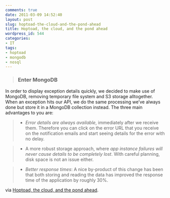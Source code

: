 ```yaml
---
comments: true
date: 2011-03-09 14:52:40
layout: post
slug: hoptoad-the-cloud-and-the-pond-ahead
title: Hoptoad, the cloud, and the pond ahead
wordpress_id: 544
categories:
- IT
tags:
- hoptoad
- mongodb
- nosql
---
```


> 

> 
> ### Enter MongoDB
> 
> 
In order to display exception details quickly, we decided to make use of MongoDB, removing temporary file system and S3 storage alltogether. When an exception hits our API, we do the same processing we’ve always done but store it in a MongoDB collection instead. The three main advantages to you are:

> 
> 
	
>   * _Error details are always available_, immediately after we receive them. Therefore you can click on the error URL that you receive on the notification emails and start seeing details for the error with no delay.
> 
	
>   * A more robust storage approach, where _app instance failures will never cause details to be completely lost_. With careful planning, disk space is not an issue either.
> 
	
>   * _Better response times_: A nice by-product of this change has been that both storing and reading the data has improved the response time of the application by roughly 30%.
> 




via [Hoptoad, the cloud, and the pond ahead](http://feedproxy.google.com/~r/GiantRobotsSmashingIntoOtherGiantRobots/~3/c5r_lpLj3eI/3743877956).
